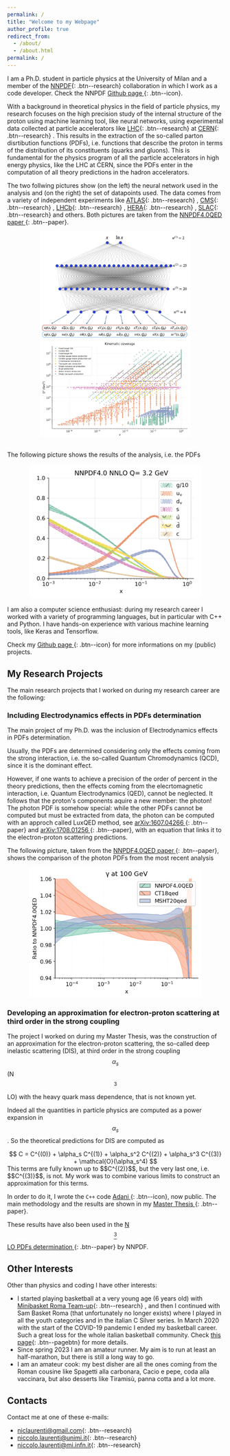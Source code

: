 ```yaml
---
permalink: /
title: "Welcome to my Webpage"
author_profile: true
redirect_from: 
  - /about/
  - /about.html
permalink: /
---
```


I am a Ph.D. student in particle physics at the University of Milan and a member of the [NNPDF](https://nnpdf.mi.infn.it){: .btn--research}  collaboration
in which I work as a code developer.
Check the NNPDF
[Github page <i class="fab fa-fw fa-github" width="40" height="40"></i>](https://github.com/NNPDF "Github page"){: .btn--icon}.

With a background in theoretical physics in the field of particle physics, my research focuses on the high precision study of the internal
structure of the proton using machine learning tool, like neural networks, using experimental data collected at particle accelerators
like [LHC](https://home.cern/science/accelerators/large-hadron-collider){: .btn--research}  at [CERN](https://home.cern){: .btn--research} .
This results in the extraction of the so-called parton disrtibution functions (PDFs), i.e. functions that describe the proton in terms of
the distribution of its constituents (quarks and gluons).
This is fundamental for the physics program of all the particle accelerators in high energy physics, like the LHC at CERN, since the PDFs
enter in the computation of all theory predictions in the hadron accelerators.

The two follwing pictures show (on the left) the neural network used in the analysis and (on the right) the set of datapoints used.
The data comes from a variety of independent experiments like [ATLAS](https://atlas.cern){: .btn--research} , [CMS](https://home.cern/science/experiments/cms){: .btn--research} ,
 [LHCb](https://home.cern/science/experiments/lhcb){: .btn--research} , [HERA](https://en.wikipedia.org/wiki/HERA_(particle_accelerator)){: .btn--research} ,
 [SLAC](https://en.wikipedia.org/wiki/SLAC_National_Accelerator_Laboratory){: .btn--research}  and others.
Both pictures are taken from the [NNPDF4.0QED paper <i class="ai ai-inspire" width="40" height="40"></i>](https://inspirehep.net/literature/1918284 "Inspire page"){: .btn--paper}.

<div style="text-align:center">
  <img src="images/neuralnetwork.png" alt="Neural network used in the analysis" width="350">
  <img src="images/datapoints.png" alt="Dataset" width="350">
</div>
<br>

The following picture shows the results of the analysis, i.e. the PDFs

<div style="text-align:center">
  <img src="images/PDFs.png" alt="PDFs." width="400">
</div>




I am also a computer science enthusiast: during my research career I worked with a variety of programming languages, but in particular
with C++ and Python.
I have hands-on experience with various machine learning tools, like Keras and Tensorflow.

Check my [Github page <i class="fab fa-fw fa-github" width="40" height="40"></i>](https://github.com/niclaurenti "Github page"){: .btn--icon} for more informations on my (public) projects.

<!-- Check also my [LinkedIn page](https://www.linkedin.com/in/niccolò-laurenti/){: .btn--paper} -->


My Research Projects
--------------------

The main research projects that I worked on during my research career are the following:

### Including Electrodynamics effects in PDFs determination

The main project of my Ph.D. was the inclusion of Electrodynamics effects in PDFs determination.

Usually, the PDFs are determined considering only the effects coming from the strong interaction, i.e. the so-called
Quantum Chromodynamics (QCD), since it is the dominant effect.

However, if one wants to achieve a precision of the order of percent in the theory predictions, then the effects coming
from the elecrtomagnetic interaction, i.e. Quantum Electrodynamics (QED), cannot be neglected.
It follows that the proton's components aquire a new member: the photon!
The photon PDF is somehow special: while the other PDFs cannot be computed but must be extracted from data, the photon can be
computed with an approch called LuxQED method, see [arXiv:1607.04266 <i class="ai ai-inspire" width="40" height="40"></i>](https://inspirehep.net/literature/1475703 "Inspire page"){: .btn--paper} and [arXiv:1708.01256 <i class="ai ai-inspire" width="40" height="40"></i>](https://inspirehep.net/literature/1614486 "Inspire page"){: .btn--paper}, with an equation that links it to the electron-proton scattering predictions.

The following picture, taken from the [NNPDF4.0QED paper <i class="ai ai-inspire" width="40" height="40"></i>](https://inspirehep.net/literature/2747770 "Inspire page"){: .btn--paper}, shows the comparison of the photon PDFs from the most recent analysis

<div style="text-align:center">
  <img src="images/ratio_plot_pdfs_gamma.png" alt="phPDFs." width="400">
</div>


### Developing an approximation for electron-proton scattering at third order in the strong coupling

The project I worked on during my Master Thesis, was the construction
of an approximation for the electron-proton scattering, the so-called deep inelastic scattering (DIS),
at third order in the strong coupling $$\alpha_s$$ (N$$^3$$LO) with the heavy quark mass dependence, that is not known yet.

Indeed all the quantities in particle physics are computed as a power expansion in $$\alpha_s$$.
So the theoretical predictions for DIS are computed as
<div style="text-align:center">
$$
C = C^{(0)} + \alpha_s C^{(1)} + \alpha_s^2 C^{(2)} + \alpha_s^3 C^{(3)} + \mathcal{O}(\alpha_s^4)
$$
</div>
This terms are fully known up to $$C^{(2)}$$, but the very last one, i.e. $$C^{(3)}$$, is not.
My work was to combine various limits to construct an approximation for this terms.

In order to do it, I wrote the `C++` code [Adani <i class="fab fa-fw fa-github" width="40" height="40"></i>](https://github.com/niclaurenti/Adani "Github page"){: .btn--icon}, now public.
The main methodology and the results are shown in my [Master Thesis <i class="ai ai-inspire" width="40" height="40"></i>](https://inspirehep.net/literature/2750247 "Inspire page"){: .btn--paper}. 

These results have also been used in the [N$$^3$$LO PDFs determination <i class="ai ai-inspire" width="40" height="40"></i>](https://inspirehep.net/literature/2762925 "Inspire page"){: .btn--paper} by NNPDF.

Other Interests
---------------

Other than physics and coding I have other interests:
- I started playing basketball at a very young age (6 years old) with [Minibasket Roma Team-up](http://www.minibasketromateamup.it){: .btn--research} ,
and then I continued with Sam Basket Roma (that unfortunately no longer exists) where I played in all the youth categories and in
the italian C Silver series.
In March 2020 with the start of the COVID-19 pandemic I ended my basketball career. Such a great loss for the whole italian 
basketball community. Check [this page](/basketballcareer/){: .btn--pagebtn} for more details.
- Since spring 2023 I am an amateur runner. My aim is to run at least an half-marathon, but there is still a long way to go.
- I am an amateur cook: my best disher are all the ones coming from the Roman cousine like Spagetti alla carbonara, Cacio e pepe, 
coda alla vaccinara, but also desserts like Tiramisù, panna cotta and a lot more.



Contacts
------
Contact me at one of these e-mails:
- [niclaurenti@gmail.com](mailto:niclaurenti@gmail.com){: .btn--research} 
- [niccolo.laurenti@unimi.it](mailto:niccolo.laurenti@unimi.it){: .btn--research} 
- [niccolo.laurenti@mi.infn.it](mailto:niccolo.laurenti@mi.infn.it){: .btn--research} 
